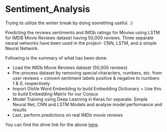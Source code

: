 # Sentiment_Analysis

Trying to utilize the winter break by doing something useful. :)

Predicting the reviews sentiments and IMDb ratings for Movies using LSTM for IMDB Movie Reviews dataset having 50,000 reviews.
Three separate neural networks have been used in the project- CNN, LSTM, and a simple Neural Network.

Following is the summary of what has been done:
* Load the IMDb Movie Reviews dataset (50,000 reviews)
* Pre-process dataset by removing special characters, numbers, etc. from user reviews + convert sentiment labels positive & negative to numbers 1 & 0, respectively
* Import GloVe Word Embedding to build Embedding Dictionary + Use this to build Embedding Matrix for our Corpus
* Model Training using Deep Learning in Keras for separate: Simple Neural Net, CNN and LSTM Models and analyse model performance and results
* Last, perform predictions on real IMDb movie reviews
  
You can find the drive link for the above [here](https://drive.google.com/drive/folders/1BlsxijsSv12ERtwOeZfPlxI_SvZ9vF7v?usp=sharing).
